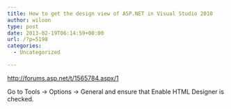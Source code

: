 ```yaml
---
title: How to get the design view of ASP.NET in Visual Studio 2010
author: wiloon
type: post
date: 2013-02-19T06:14:59+00:00
url: /?p=5198
categories:
  - Uncategorized

---
```

http://forums.asp.net/t/1565784.aspx/1

Go to Tools -> Options -> General and ensure that Enable HTML Designer is checked.